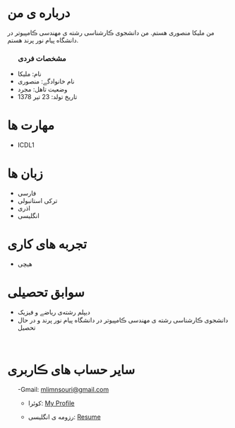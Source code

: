  <h1> درباره ی من</h1>
  <p> من مليكا منصورى هستم. من دانشجوی ڪارشناسی رشته ی مهندسی ڪامپیوتر در دانشگاه پیام نور پرند هستم.</p>
  
  <ul>
    <h3> مشخصات فردی</h3>
  <li>نام: مليكا</li>
  <li>نام خانوادگے: منصورى</li>
  <li>وضعیت تاهل: مجرد</li>
  <li>تاریخ تولد: 23 تير 1378</li>
</ul>

  
<h1>مهارت ها</h1>

<ul>
  <li>ICDL1</li>
</ul>
<h1> زبان ها</h1>
<ul>
  <li>فارسی</li>
  <li>ترکی استانبولی</li>
   <li>اذری</li>
   <li>انگلیسی</li>
</ul>

<h1> تجربه های کاری </h1>
<ul>
   <li>هیچی</li>
</ul>

<h1> سوابق تحصیلی </h1>
<ul>
   <li> دیپلم رشته‌ی ریاضے و فیزیک </li>
   <li> دانشجوی ڪارشناسی رشته ی مهندسی ڪامپیوتر در دانشگاه پیام نور پرند و در حال تحصیل</li>
</ul>

<br/>

<h1> سایر حساب های ڪاربری </h1>
<ul>
 

 
   -Gmail: mlimnsouri@gmail.com

   - کوئرا: <a href="https://quera.ir/profile/mlimnsouri">My Profile</a>


   - رزومه ی انگلیسی: <a href="https://melikamansouri.github.io/resume-EN/"> Resume </a>
</ul>
